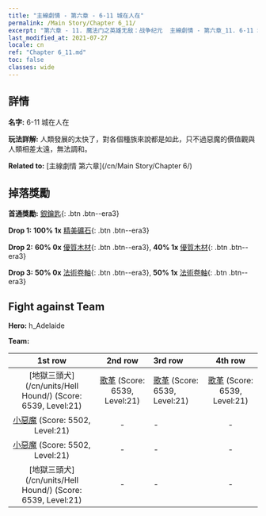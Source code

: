 ```yaml
---
title: "主線劇情 - 第六章 - 6-11 城在人在"
permalink: /Main Story/Chapter 6_11/
excerpt: "第六章 - 11. 魔法门之英雄无敌：战争纪元  主線劇情 - 第六章_11. 6-11 城在人在"
last_modified_at: 2021-07-27
locale: cn
ref: "Chapter 6_11.md"
toc: false
classes: wide
---
```


## 詳情

 **名字:** 6-11 城在人在

 **玩法詳解:** 人類發展的太快了，對各個種族來說都是如此，只不過惡魔的價值觀與人類相差太遠，無法調和。

 **Related to:** [主線劇情 第六章](/cn/Main Story/Chapter 6/)

## 掉落獎勵

 **首通獎勵:** [銀鑰匙](/cn/Items/con_693/){: .btn .btn--era3}

 **Drop 1:** **100% 1x** [精美礦石](/cn/Items/mat_19/){: .btn .btn--era3}

 **Drop 2:** **60% 0x** [優質木材](/cn/Items/mat_13/){: .btn .btn--era3}, **40% 1x** [優質木材](/cn/Items/mat_13/){: .btn .btn--era3}

 **Drop 3:** **50% 0x** [法術卷軸](/cn/Items/con_694/){: .btn .btn--era3}, **50% 1x** [法術卷軸](/cn/Items/con_694/){: .btn .btn--era3}


## Fight against Team
 **Hero:** h_Adelaide

 **Team:**


  | 1st row | 2nd row | 3rd row | 4th row |
  |:----:|:----:|:----|:----:|
  | [地獄三頭犬](/cn/units/Hell Hound/) (Score: 6539, Level:21)  | [歌革](/cn/units/Gog/) (Score: 6539, Level:21)  | [歌革](/cn/units/Gog/) (Score: 6539, Level:21)  | [歌革](/cn/units/Gog/) (Score: 6539, Level:21)  |
  | [小惡魔](/cn/units/Imp/) (Score: 5502, Level:21)  | - | - | - |
  | [小惡魔](/cn/units/Imp/) (Score: 5502, Level:21)  | - | - | - |
  | [地獄三頭犬](/cn/units/Hell Hound/) (Score: 6539, Level:21)  | - | - | - |


